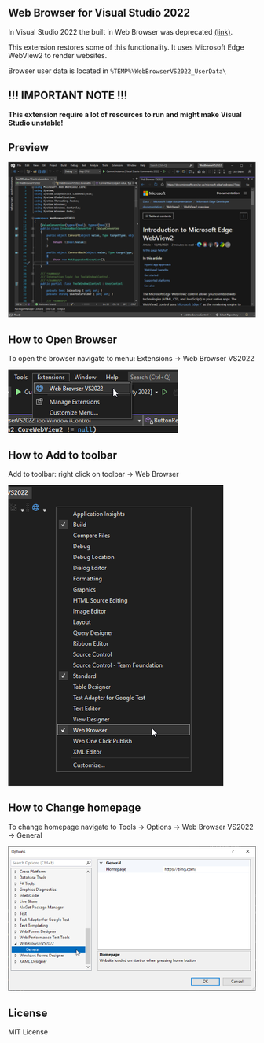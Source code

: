 Web Browser for Visual Studio 2022
----------------------------------

In Visual Studio 2022 the built in Web Browser was deprecated
[(link)](https://docs.microsoft.com/en-us/visualstudio/ide/reference/web-browser-environment-options-dialog-box?view=vs-2022).

This extension restores some of this functionality.
It uses Microsoft Edge WebView2 to render websites.

Browser user data is located in `%TEMP%\WebBrowserVS2022_UserData\`

!!! IMPORTANT NOTE !!!
----------------------
**This extension require a lot of resources to run and might make Visual Studio unstable!**

Preview
-------

![Preview](Gallery/preview.png)

How to Open Browser
-------------------
To open the browser navigate to menu: Extensions -> Web Browser VS2022

![Menu](Gallery/menu.png)

How to Add to toolbar
---------------------
Add to toolbar: right click on toolbar -> Web Browser

![Toolbar](Gallery/toolbar.png)

How to Change homepage
----------------------
To change homepage navigate to Tools -> Options -> Web Browser VS2022 -> General

![Menu](Gallery/options.png)


License
-------
MIT License
